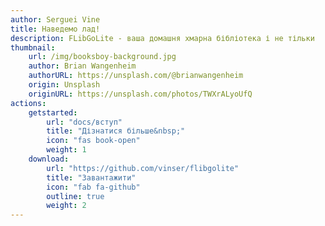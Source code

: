```yaml
---
author: Serguei Vine
title: Наведемо лад!
description: FLibGoLite - ваша домашня хмарна бібліотека і не тільки
thumbnail: 
    url: /img/booksboy-background.jpg
    author: Brian Wangenheim
    authorURL: https://unsplash.com/@brianwangenheim
    origin: Unsplash
    originURL: https://unsplash.com/photos/TWXrALyoUfQ
actions:
    getstarted:
        url: "docs/вступ"
        title: "Дізнатися більше&nbsp;"
        icon: "fas book-open"
        weight: 1
    download:
        url: "https://github.com/vinser/flibgolite"
        title: "Завантажити"
        icon: "fab fa-github"
        outline: true
        weight: 2
---
```

